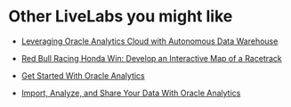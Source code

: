 # Other LiveLabs you might like


- [Leveraging Oracle Analytics Cloud with Autonomous Data Warehouse](https://livelabs.oracle.com/pls/apex/f?p=133:180:9186177853010::::wid:812)

- [Red Bull Racing Honda Win: Develop an Interactive Map of a Racetrack](https://livelabs.oracle.com/pls/apex/r/dbpm/livelabs/view-workshop?wid=896&clear=RR,180&session=9186177853010)

- [Get Started With Oracle Analytics](https://livelabs.oracle.com/pls/apex/f?p=133:180:7676331286034::::wid:3575)

- [Import, Analyze, and Share Your Data With Oracle Analytics](https://livelabs.oracle.com/pls/apex/f?p=133:180:7676331286034::::wid:3592)
